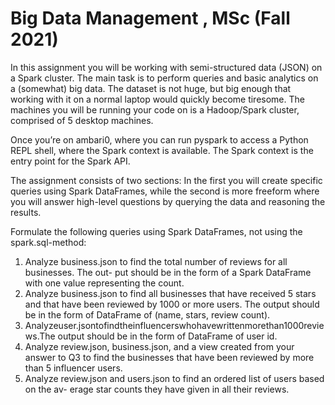 # Big Data Management , MSc (Fall 2021)

In this assignment you will be working with semi-structured data (JSON) on a Spark cluster. The main task is to perform queries and basic analytics on a (somewhat) big data. The dataset is not huge, but big enough that working with it on a normal laptop would quickly become tiresome. The machines you will be running your code on is a Hadoop/Spark cluster, comprised of 5 desktop machines.

Once you’re on ambari0, where you can run pyspark to access a Python REPL shell, where the Spark context is available. The Spark context is the entry point for the Spark API.

The assignment consists of two sections: In the first you will create specific queries using Spark DataFrames, while the second is more freeform where you will answer high-level questions by querying the data and reasoning the results.


Formulate the following queries using Spark DataFrames, not using the spark.sql-method:
1. Analyze business.json to find the total number of reviews for all businesses. The out- put should be in the form of a Spark DataFrame with one value representing the count.
2. Analyze business.json to find all businesses that have received 5 stars and that have been reviewed by 1000 or more users. The output should be in the form of DataFrame of (name, stars, review count).
3. Analyzeuser.jsontofindtheinfluencerswhohavewrittenmorethan1000reviews.The output should be in the form of DataFrame of user id.
4. Analyze review.json, business.json, and a view created from your answer to Q3 to find the businesses that have been reviewed by more than 5 influencer users.
5. Analyze review.json and users.json to find an ordered list of users based on the av- erage star counts they have given in all their reviews.
